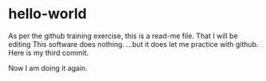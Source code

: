 # hello-world
As per the github training exercise, this is a read-me file.
That I will be editing
This software does nothing.
...but it does let me practice with github.
Here is my third commit.

Now I am doing it again.
